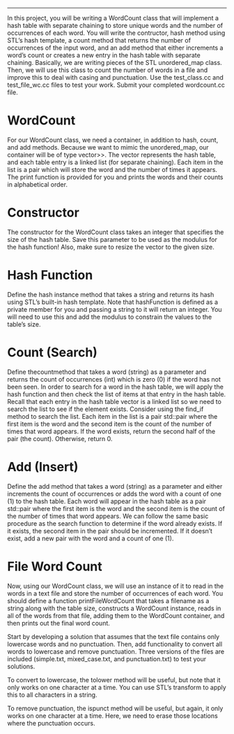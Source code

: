 ***
In this project, you will be writing a WordCount class that will implement a hash table with separate chaining to store unique words and the number of occurrences of each word. You will write the contructor, hash method using STL’s hash template, a count method that returns the number of occurrences of the input word, and an add method that either increments a word’s count or creates a new entry in the hash table with separate chaining. Basically, we are writing pieces of the STL unordered_map class. Then, we will use this class to count the number of words in a file and improve this to deal with casing and punctuation. Use the test_class.cc and test_file_wc.cc files to test your work. Submit your completed wordcount.cc file. 

# WordCount 

For our WordCount class, we need a container, in addition to hash, count, and add methods. Because we want to mimic the unordered_map, our container will be of type vector>>. The vector represents the hash table, and each table entry is a linked list (for separate chaining). Each item in the list is a pair which will store the word and the number of times it appears. The print function is provided for you and prints the words and their counts in alphabetical order. 

# Constructor 

The constructor for the WordCount class takes an integer that specifies the size of the hash table. Save this parameter to be used as the modulus for the hash function! Also, make sure to resize the vector to the given size. 
# Hash Function 

Define the hash instance method that takes a string and returns its hash using STL’s built-in hash template. Note that hashFunction is defined as a private member for you and passing a string to it will return an integer. You will need to use this and add the modulus to constrain the values to the table’s size. 

# Count (Search) 

Define thecountmethod that takes a word (string) as a parameter and returns the count of occurrences (int) which is zero (0) if the word has not been seen. In order to search for a word in the hash table, we will apply the hash function and then check the list of items at that entry in the hash table. Recall that each entry in the hash table vector is a linked list so we need to search the list to see if the element exists. Consider using the find_if method to search the list. Each item in the list is a pair std::pair where the first item is the word and the second item is the count of the number of times that word appears. If the word exists, return the second half of the pair (the count). Otherwise, return 0.

# Add (Insert)

Define the add method that takes a word (string) as a parameter and either increments the count of occurrences or adds the word with a count of one (1) to the hash table. Each word will appear in the hash table as a pair std::pair where the first item is the word and the second item is the count of the number of times that word appears. We can follow the same basic procedure as the search function to determine if the word already exists. If it exists, the second item in the pair should be incremented. If it doesn’t exist, add a new pair with the word and a count of one (1).

# File Word Count
Now, using our WordCount class, we will use an instance of it to read in the words in a text file and store the number of occurrences of each word. You should define a function printFileWordCount that takes a filename as a string along with the table size, constructs a WordCount instance, reads in all of the words from that file, adding them to the WordCount container, and then prints out the final word count. 
>
Start by developing a solution that assumes that the text file contains only lowercase words and no punctuation. Then, add functionality to convert all words to lowercase and remove punctuation. Three versions of the files are included (simple.txt, mixed_case.txt, and punctuation.txt) to test your solutions.
>
To convert to lowercase, the tolower method will be useful, but note that it only works on one character at a time. You can use STL’s transform to apply this to all characters in a string. 
>
To remove punctuation, the ispunct method will be useful, but again, it only works on one character at a time. Here, we need to erase those locations where the punctuation occurs.